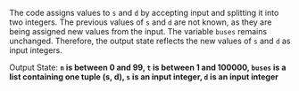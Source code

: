 The code assigns values to `s` and `d` by accepting input and splitting it into two integers. The previous values of `s` and `d` are not known, as they are being assigned new values from the input. The variable `buses` remains unchanged. Therefore, the output state reflects the new values of `s` and `d` as input integers.

Output State: **`n` is between 0 and 99, `t` is between 1 and 100000, `buses` is a list containing one tuple (s, d), `s` is an input integer, `d` is an input integer**